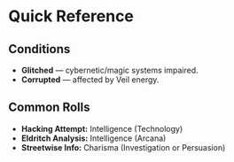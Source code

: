 # Quick Reference

## Conditions
- **Glitched** — cybernetic/magic systems impaired.
- **Corrupted** — affected by Veil energy.

## Common Rolls
- **Hacking Attempt:** Intelligence (Technology)
- **Eldritch Analysis:** Intelligence (Arcana)
- **Streetwise Info:** Charisma (Investigation or Persuasion)
